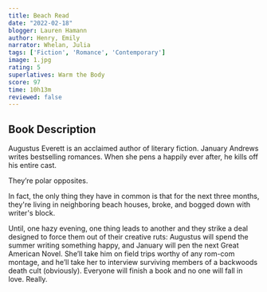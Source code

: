```yaml
---
title: Beach Read
date: "2022-02-18"
blogger: Lauren Hamann
author: Henry, Emily
narrator: Whelan, Julia
tags: ['Fiction', 'Romance', 'Contemporary']
image: 1.jpg
rating: 5
superlatives: Warm the Body
score: 97
time: 10h13m
reviewed: false
---
```



## Book Description

Augustus Everett is an acclaimed author of literary fiction. January Andrews writes bestselling romances. When she pens a happily ever after, he kills off his entire cast.

They’re polar opposites.

In fact, the only thing they have in common is that for the next three months, they're living in neighboring beach houses, broke, and bogged down with writer's block.

Until, one hazy evening, one thing leads to another and they strike a deal designed to force them out of their creative ruts: Augustus will spend the summer writing something happy, and January will pen the next Great American Novel. She’ll take him on field trips worthy of any rom-com montage, and he’ll take her to interview surviving members of a backwoods death cult (obviously). Everyone will finish a book and no one will fall in love. Really.